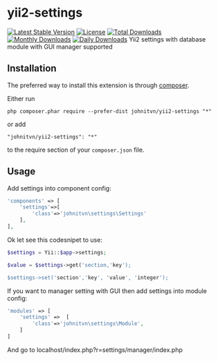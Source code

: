 yii2-settings
=============
[![Latest Stable Version](https://poser.pugx.org/johnitvn/yii2-settings/v/stable)](https://packagist.org/packages/johnitvn/yii2-settings)
[![License](https://poser.pugx.org/johnitvn/yii2-settings/license)](https://packagist.org/packages/johnitvn/yii2-settings)
[![Total Downloads](https://poser.pugx.org/johnitvn/yii2-settings/downloads)](https://packagist.org/packages/johnitvn/yii2-settings)
[![Monthly Downloads](https://poser.pugx.org/johnitvn/yii2-settings/d/monthly)](https://packagist.org/packages/johnitvn/yii2-settings)
[![Daily Downloads](https://poser.pugx.org/johnitvn/yii2-settings/d/daily)](https://packagist.org/packages/johnitvn/yii2-settings)
Yii2 settings with database module with GUI manager supported

Installation
------------

The preferred way to install this extension is through [composer](http://getcomposer.org/download/).

Either run

```
php composer.phar require --prefer-dist johnitvn/yii2-settings "*"
```

or add

```
"johnitvn/yii2-settings": "*"
```

to the require section of your `composer.json` file.


Usage
-----

Add settings into component config: 

````php
'components' => [        
    'settings'=>[
        'class'=>'johnitvn\settings\Settings'
    ],
],
````

Ok let see this codesnipet to use:

````php
$settings = Yii::$app->settings;

$value = $settings->get('section,'key');

$settings->set('section','key', 'value', 'integer');

````

If you want to manager setting with GUI then add settings into module config:
````php
'modules' => [
    'settings' =>  [
        'class'=>'johnitvn\settings\Module',
    ]       
]
````

And go to localhost/index.php?r=settings/manager/index.php

